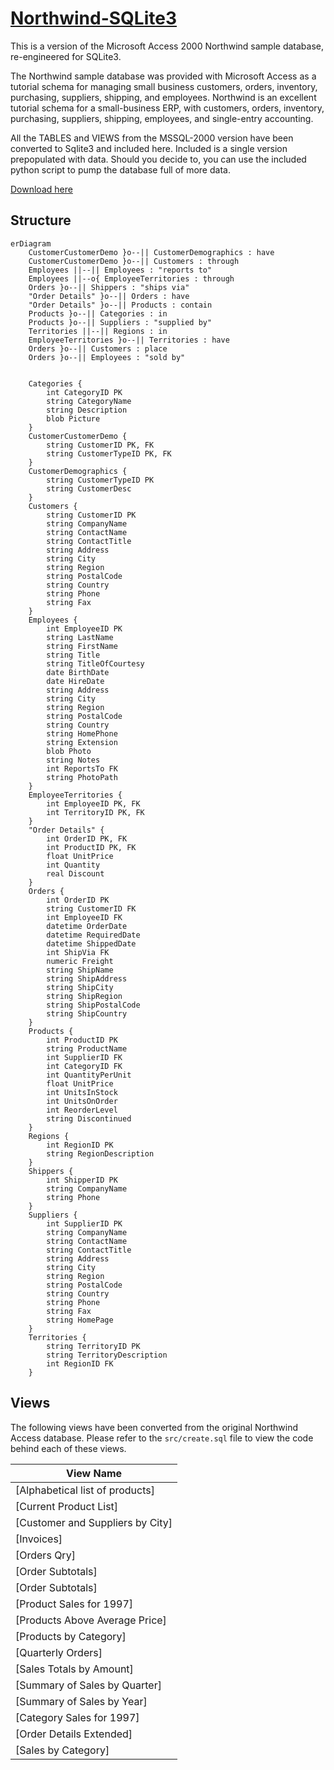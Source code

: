 # [Northwind-SQLite3](https://github.com/jpwhite3/northwind-SQLite3)

This is a version of the Microsoft Access 2000 Northwind sample database, re-engineered for SQLite3.

The Northwind sample database was provided with Microsoft Access as a tutorial schema for managing small business customers, orders, inventory, purchasing, suppliers, shipping, and employees. Northwind is an excellent tutorial schema for a small-business ERP, with customers, orders, inventory, purchasing, suppliers, shipping, employees, and single-entry accounting.

All the TABLES and VIEWS from the MSSQL-2000 version have been converted to Sqlite3 and included here. Included is a single version prepopulated with data. Should you decide to, you can use the included python script to pump the database full of more data.

[Download here](https://raw.githubusercontent.com/jpwhite3/northwind-SQLite3/master/dist/northwind.db)

## Structure

```mermaid
erDiagram
    CustomerCustomerDemo }o--|| CustomerDemographics : have
    CustomerCustomerDemo }o--|| Customers : through
    Employees ||--|| Employees : "reports to"
    Employees ||--o{ EmployeeTerritories : through
    Orders }o--|| Shippers : "ships via"
    "Order Details" }o--|| Orders : have
    "Order Details" }o--|| Products : contain
    Products }o--|| Categories : in
    Products }o--|| Suppliers : "supplied by"
    Territories ||--|| Regions : in
    EmployeeTerritories }o--|| Territories : have
    Orders }o--|| Customers : place
    Orders }o--|| Employees : "sold by"


    Categories {
        int CategoryID PK
        string CategoryName
        string Description
        blob Picture
    }
    CustomerCustomerDemo {
        string CustomerID PK, FK
        string CustomerTypeID PK, FK
    }
    CustomerDemographics {
        string CustomerTypeID PK
        string CustomerDesc
    }
    Customers {
        string CustomerID PK
        string CompanyName
        string ContactName
        string ContactTitle
        string Address
        string City
        string Region
        string PostalCode
        string Country
        string Phone
        string Fax
    }
    Employees {
        int EmployeeID PK
        string LastName
        string FirstName
        string Title
        string TitleOfCourtesy
        date BirthDate
        date HireDate
        string Address
        string City
        string Region
        string PostalCode
        string Country
        string HomePhone
        string Extension
        blob Photo
        string Notes
        int ReportsTo FK
        string PhotoPath
    }
    EmployeeTerritories {
        int EmployeeID PK, FK
        int TerritoryID PK, FK
    }
    "Order Details" {
        int OrderID PK, FK
        int ProductID PK, FK
        float UnitPrice
        int Quantity
        real Discount
    }
    Orders {
        int OrderID PK
        string CustomerID FK
        int EmployeeID FK
        datetime OrderDate
        datetime RequiredDate
        datetime ShippedDate
        int ShipVia FK
        numeric Freight
        string ShipName
        string ShipAddress
        string ShipCity
        string ShipRegion
        string ShipPostalCode
        string ShipCountry
    }
    Products {
        int ProductID PK
        string ProductName
        int SupplierID FK
        int CategoryID FK
        int QuantityPerUnit
        float UnitPrice
        int UnitsInStock
        int UnitsOnOrder
        int ReorderLevel
        string Discontinued
    }
    Regions {
        int RegionID PK
        string RegionDescription
    }
    Shippers {
        int ShipperID PK
        string CompanyName
        string Phone
    }
    Suppliers {
        int SupplierID PK
        string CompanyName
        string ContactName
        string ContactTitle
        string Address
        string City
        string Region
        string PostalCode
        string Country
        string Phone
        string Fax
        string HomePage
    }
    Territories {
        string TerritoryID PK
        string TerritoryDescription
        int RegionID FK
    }

```

## Views

The following views have been converted from the original Northwind Access database. Please refer to the `src/create.sql` file to view the code behind each of these views.

| View Name |
|-----------|
| [Alphabetical list of products] |
| [Current Product List] |
| [Customer and Suppliers by City] |
| [Invoices] |
| [Orders Qry] |
| [Order Subtotals] |
| [Order Subtotals] |
| [Product Sales for 1997] |
| [Products Above Average Price] |
| [Products by Category] |
| [Quarterly Orders] |
| [Sales Totals by Amount] |
| [Summary of Sales by Quarter] |
| [Summary of Sales by Year] |
| [Category Sales for 1997] |
| [Order Details Extended] |
| [Sales by Category] |

